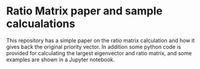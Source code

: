 # Ratio Matrix paper and sample calcualations
This repository has a simple paper on the ratio matrix calculation and how it gives back the original priority vector.
In addition some python code is provided for calculating the largest eigenvector and ratio matrix, and some
examples are shown in a Jupyter notebook.
